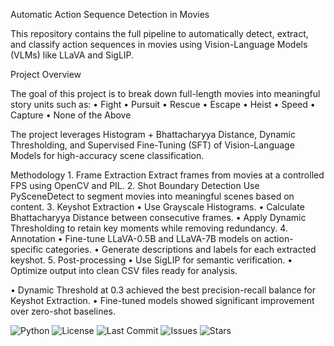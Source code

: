 Automatic Action Sequence Detection in Movies

This repository contains the full pipeline to automatically detect, extract, and classify action sequences in movies using Vision-Language Models (VLMs) like LLaVA and SigLIP.

Project Overview

The goal of this project is to break down full-length movies into meaningful story units such as:
	•	Fight
	•	Pursuit
	•	Rescue
	•	Escape
	•	Heist
	•	Speed
	•	Capture
	•	None of the Above

The project leverages Histogram + Bhattacharyya Distance, Dynamic Thresholding, and Supervised Fine-Tuning (SFT) of Vision-Language Models for high-accuracy scene classification.

Methodology
	1.	Frame Extraction
Extract frames from movies at a controlled FPS using OpenCV and PIL.
	2.	Shot Boundary Detection
Use PySceneDetect to segment movies into meaningful scenes based on content.
	3.	Keyshot Extraction
	•	Use Grayscale Histograms.
	•	Calculate Bhattacharyya Distance between consecutive frames.
	•	Apply Dynamic Thresholding to retain key moments while removing redundancy.
	4.	Annotation
	•	Fine-tune LLaVA-0.5B and LLaVA-7B models on action-specific categories.
	•	Generate descriptions and labels for each extracted keyshot.
	5.	Post-processing
	•	Use SigLIP for semantic verification.
	•	Optimize output into clean CSV files ready for analysis.

•	Dynamic Threshold at 0.3 achieved the best precision-recall balance for Keyshot Extraction.
•	Fine-tuned models showed significant improvement over zero-shot baselines.

![Python](https://img.shields.io/badge/Python-3.9%2B-blue.svg)
![License](https://img.shields.io/badge/License-MIT-green.svg)
![Last Commit](https://img.shields.io/github/last-commit/Mario263)
![Issues](https://img.shields.io/github/issues/https://github.com/Mario263/ECE-910/tree/main)
![Stars](https://img.shields.io/github/stars/Mario263/ECE-910)
